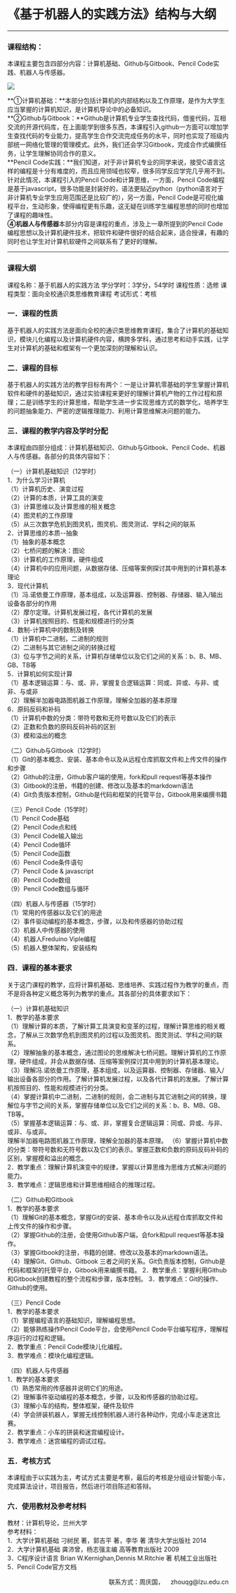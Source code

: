 # 《基于机器人的实践方法》结构与大纲
---

### 课程结构：
本课程主要包含四部分内容：计算机基础、Github与Gitbook、Pencil Code实践、机器人与传感器。

![](/assets/p1.png)

**①计算机基础：**本部分包括计算机的内部结构以及工作原理，是作为大学生应当掌握的计算机知识，是计算机导论中的必备知识。<br>
**②Github与Gitbook：**Github是计算机专业学生查找代码，借鉴代码，互相交流的开源代码库，在上面能学到很多东西，本课程引入github一方面可以增加学生查找代码的专业能力，提高学生合作交流完成任务的水平，同时也实现了班级内部统一网络化管理的管理模式。此外，我们还会学习Gitbook，完成合作式编撰任务，让学生理解协同合作的意义。<br>
**Pencil Code实践：**我们知道，对于非计算机专业的同学来说，接受C语言这样的编程是十分有难度的，而且应用领域也较窄，很多同学反应学完几乎用不到。针对此情况，本课程引入的Pencil Code和计算思维，一方面，Pencil Code编程是基于javascript，很多功能是封装好的，语法更贴近python（python语言对于非计算机专业学生应用范围还是比较广的），另一方面，Pencil Code是可视化编程平台，生动形象，使得编程更有乐趣，这无疑在训练学生编程思想的同时也增加了课程的趣味性。<br>
**④机器人与传感器**本部分内容是课程的重点，涉及上一章所提到的Pencil Code编程思想以及计算机硬件技术，把软件和硬件很好的结合起来，适合授课，有趣的同时也让学生对计算机软硬件之间联系有了更好的理解。

---

### 课程大纲

课程名称：基于机器人的实践方法
学分学时：3学分，54学时
课程性质：选修
课程类型：面向全校通识类思维教育课程
考试形式：考核

### 一．课程的性质
基于机器人的实践方法是面向全校的通识类思维教育课程，集合了计算机的基础知识，模块儿化编程以及计算机硬件内容，横跨多学科，通过思考和动手实践，让学生对计算机的基础和框架有一个更加深刻的理解和认识。

### 二．课程的目标
基于机器人的实践方法的教学目标有两个：一是让计算机零基础的学生掌握计算机软件和硬件的基础知识，通过实验课程来更好的理解计算机产物的工作过程和原理；二是训练学生的计算思维，帮助学生进一步实现思维方式的数学化，培养学生的问题抽象能力、严密的逻辑推理能力、利用计算思维解决问题的能力。

### 三．课程的教学内容及学时分配
本课程由四部分组成：计算机基础知识、Github与Gitbook、Pencil Code、机器人与传感器。各部分的具体内容如下：

（一）计算机基础知识（12学时）<br>
1．为什么学习计算机<br>
（1）计算机历史、演变过程<br>
（2）计算的本质，计算工具的演变<br>
（3）计算思维以及计算思维的相关概念<br>
（4）图灵机的工作原理<br>
（5）从三次数学危机到图灵机，图灵机、图灵测试、学科之间的联系<br>
2．计算思维的本质--抽象<br>
（1）抽象的基本概念<br>
（2）七桥问题的解决：图论<br>
（3）计算机的工作原理，硬件组成<br>
（4）计算机中的应用问题，从数据存储、压缩等案例探讨其中用到的计算机基本理论<br>
3．现代计算机<br>
（1）冯.诺依曼工作原理，基本组成，以及运算器、控制器、存储器、输入/输出设备各部分的作用<br>
（2）摩尔定理。计算机发展过程，各代计算机的发展<br>
（3）计算机按照目的、性能和规模进行的分类<br>
4．数制-计算机中的数制及转换<br>
（1）计算机中二进制，二进制的规则<br>
（2）二进制与其它进制之间的转换过程<br>
（3）位与字节之间的关系，计算机存储单位以及它们之间的关系：b、B、MB、GB、TB等<br>
5．计算机如何实现计算<br>
（1）基本逻辑运算：与、或、非，掌握复合逻辑运算：同或、异或、与非、或非、与或非<br>
（2）理解半加器电路图机器工作原理，理解全加器的基本原理<br>
6．原码反码和补码<br>
（1）计算机中数的分类：带符号数和无符号数以及它们的表示<br>
（2）正数和负数的原码反码补码的区别<br>
（3）模和溢出的概念<br>

（二）Github与Gitbook（12学时）<br>
（1）Git的基本概念、安装、基本命令以及从远程仓库抓取文件和上传文件的操作和步骤<br>
（2）Github的注册，Github客户端的使用，fork和pull request等基本操作<br>
（3）Gitbook的注册，书籍的创建、修改以及基本的markdown语法<br>
（4）Git负责版本控制，Github是代码和框架的托管平台，Gitbook用来编撰书籍<br>

（三）Pencil Code（15学时）<br>
（1）Pencil Code基础<br>
（2）Pencil Code点和线<br>
（3）Pencil Code输入输出<br>
（4）Pencil Code循环<br>
（5）Pencil Code函数<br>
（6）Pencil Code条件语句<br>
（7）Pencil Code & javascript<br>
（8）Pencil Code数组<br>
（9）Pencil Code数组与循环<br>

（四）机器人与传感器（15学时）<br>
（1）常用的传感器以及它们的用途<br>
（2）事件驱动编程的基本概念，步骤，以及和传感器的协助过程<br>
（3）机器人中传感器的使用<br>
（4）机器人Freduino Viple编程<br>
（5）机器人整体架构，安装结构<br>

### 四．课程的基本要求
关于这门课程的教学，应将计算机基础、思维培养、实践过程作为教学的重点，而不是将各种定义概念等列为教学的重点。其各部分的具体要求如下：<br>

（一）计算机基础知识<br>
1．教学的基本要求<br>
（1）理解计算的本质，了解计算工具演变和变革的过程，理解计算思维的相关概念，了解从三次数学危机到图灵机的过程以及图灵机、图灵测试、学科之间的联系。<br>
（2）理解抽象的基本概念，通过图论的思维解决七桥问题。理解计算机的工作原理，硬件组成，并会从数据存储、压缩等案例探讨其中用到的计算机基本理论。<br>
（3）理解冯.诺依曼工作原理，基本组成，以及运算器、控制器、存储器、输入/输出设备各部分的作用。了解计算机发展过程，以及各代计算机的发展。了解计算机按照目的、性能和规模进行的分类。<br>
（4）掌握计算机中二进制，二进制的规则，会二进制与其它进制之间的转换，理解位与字节之间的关系，掌握存储单位以及它们之间的关系：b、B、MB、GB、TB等。<br>
（5）掌握基本逻辑运算：与、或、非，掌握复合逻辑运算：同或、异或、与非、或非、与或非。<br>
理解半加器电路图机器工作原理，理解全加器的基本原理。
（6）掌握计算机中数的分类：带符号数和无符号数以及它们的表示。掌握正数和负数的原码反码补码的区别，掌握模和溢出的概念。<br>
2．教学重点：理解计算机演变中的规律，掌握以计算思维为思维方式解决问题的能力。<br>
3．教学难点：逻辑思维和计算思维相结合的推理过程。<br>

（二）Github和Gitbook<br>
1．教学的基本要求<br>
（1）理解Git的基本概念，掌握Git的安装、基本命令以及从远程仓库抓取文件和上传文件的操作和步骤。<br>
（2）掌握Github的注册，会使用Github客户端，会fork和pull request等基本操作。<br>
（3）掌握Gitbook的注册，书籍的创建、修改以及基本的markdown语法。<br>
（4）理解Git、Github、Gitbook 三者之间的关系。Git负责版本控制，Github是代码和框架的托管平台，Gitbook用来编撰书籍。
2．教学重点：掌握利用Github和Gitbook创建教程的整个流程和步骤，版本控制。
3．教学难点：Git的操作、Github的使用。<br>

（三）Pencil Code<br>
1．教学的基本要求<br>
（1）掌握编程语言的基础知识，理解编程思想。<br>
（2）能够熟练操作Pencil Code平台，会使用Pencil Code平台编写程序，理解程序运行的过程和逻辑。<br>
2．教学重点：Pencil Code模块儿化编程。<br>
3．教学难点：模块化编程逻辑。<br>

（四）机器人与传感器<br>
1．教学的基本要求<br>
（1）熟悉常用的传感器并说明它们的用途。<br>
（2）理解事件驱动编程的基本概念，步骤，以及和传感器的协助过程。<br>
（3）理解小车的结构，整体框架，硬件及软件<br>
（4）学会拼装机器人，掌握无线控制机器人进行各种动作，完成小车走迷宫比赛。<br>
2．教学重点：小车的拼装和迷宫编程设计。<br>
3．教学难点：迷宫编程的调试过程。<br>

### 五．考核方式
本课程由于以实践为主，考试方式主要是考察，最后的考核是分组设计智能小车，完成算法设计，项目报告，然后进行项目陈述和答辩。
### 六．使用教材及参考材料
教材：计算机导论，兰州大学<br>
参考材料：<br>
1．大学计算机基础 刁树民 著，郭吉平 著，李华 著 清华大学出版社 2014<br>
2．大学计算机基础 龚沛曾，杨志强主编 高等教育出版社 2009<br>
3．C程序设计语言 Brian W.Kernighan,Dennis M.Ritchie 著 机械工业出版社<br>
5．Pencil Code官方文档<br>
<p style="text-align: right;">联系方式：周庆国，<img src="/assets/biaozhi.png" style="width: 15px;height: 15px;">zhouqg@lzu.edu.cn<p>